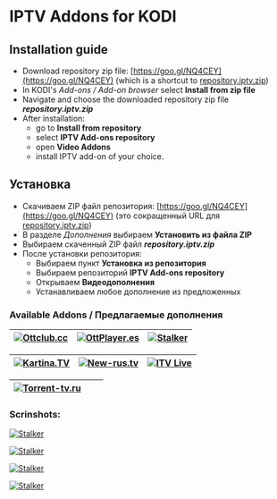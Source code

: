# IPTV Addons for KODI

## Installation guide

* Download repository zip file: [https://goo.gl/NQ4CEY](https://goo.gl/NQ4CEY) (which is a shortcut to [repository.iptv.zip](https://raw.githubusercontent.com/dmitry-vinogradov/kodi-iptv-addons/master/repository.iptv.zip))
* In KODI's _Add-ons / Add-on browser_ select **Install from zip file**
* Navigate and choose the downloaded repository zip file **_repository.iptv.zip_**
* After installation: 
    * go to **Install from repository**
    * select **IPTV Add-ons repository**
    * open **Video Addons**
    * install IPTV add-on of your choice.
    
## Установка

* Скачиваем ZIP файл репозитория: [https://goo.gl/NQ4CEY](https://goo.gl/NQ4CEY) (это сокращенный URL для [repository.iptv.zip](https://raw.githubusercontent.com/dmitry-vinogradov/kodi-iptv-addons/master/repository.iptv.zip))
* В разделе _Дополнения_ выбираем **Установить из файла ZIP**
* Выбираем скаченный ZIP файл **_repository.iptv.zip_**
* После установки репозитория: 
    * Выбираем пункт **Установка из репозитория**
    * Выбираем репозиторий **IPTV Add-ons repository**
    * Открываем **Видеодополнения**
    * Устанавливаем любое дополнение из предложенных

### Available Addons / Предлагаемые дополнения

|[![Ottclub.cc](https://raw.githubusercontent.com/kodi-iptv-addons/kodi-iptv-addons/master/script.video.iptv.ottclub/resources/icon.png)](https://goo.gl/VHVSB5)|[![OttPlayer.es](https://raw.githubusercontent.com/kodi-iptv-addons/kodi-iptv-addons/master/script.video.iptv.ottplayer/resources/icon.png)](https://ottplayer.es)|[![Stalker](https://raw.githubusercontent.com/kodi-iptv-addons/kodi-iptv-addons/master/script.video.iptv.stalker/resources/icon.png)](#)|
|---|---|---|

|[![Kartina.TV](https://raw.githubusercontent.com/kodi-iptv-addons/kodi-iptv-addons/master/script.video.iptv.kartina/resources/icon.png)](https://www.kartina.tv)|[![New-rus.tv](https://raw.githubusercontent.com/kodi-iptv-addons/kodi-iptv-addons/master/script.video.iptv.novoetv/resources/icon.png)](https://new-rus.tv)|[![ITV Live](https://raw.githubusercontent.com/kodi-iptv-addons/kodi-iptv-addons/master/script.video.iptv.itv/resources/icon.png)](https://itv.live/)|
|---|---|---|

|[![Torrent-tv.ru](https://raw.githubusercontent.com/kodi-iptv-addons/kodi-iptv-addons/master/script.video.iptv.torrenttv/resources/icon.png)](http://torrent-tv.ru)|||
|---|---|---|

### Scrinshots:



[![Stalker](https://raw.githubusercontent.com/kodi-iptv-addons/kodi-iptv-addons/master/screenshot_01.png)](#)



[![Stalker](https://raw.githubusercontent.com/kodi-iptv-addons/kodi-iptv-addons/master/screenshot_02.png)](#)



[![Stalker](https://raw.githubusercontent.com/kodi-iptv-addons/kodi-iptv-addons/master/screenshot_03.png)](#)



[![Stalker](https://raw.githubusercontent.com/kodi-iptv-addons/kodi-iptv-addons/master/screenshot_04.png)](#)
